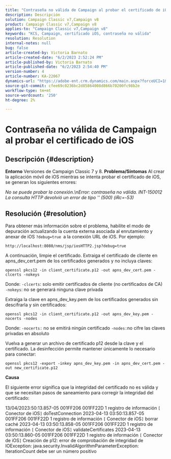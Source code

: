 ```yaml
---
title: "Contraseña no válida de Campaign al probar el certificado de iOS"
description: Descripción
solution: Campaign Classic v7,Campaign v8
product: Campaign Classic v7,Campaign v8
applies-to: "Campaign Classic v7,Campaign v8"
keywords: "KCS, Campaign, certificado iOS, contraseña no válida"
resolution: Resolution
internal-notes: null
bug: false
article-created-by: Victoria Barnato
article-created-date: "6/2/2023 2:52:24 PM"
article-published-by: Victoria Barnato
article-published-date: "6/2/2023 2:54:40 PM"
version-number: 4
article-number: KA-22067
dynamics-url: "https://adobe-ent.crm.dynamics.com/main.aspx?forceUCI=1&pagetype=entityrecord&etn=knowledgearticle&id=3b77720f-5501-ee11-8f6e-6045bd006149"
source-git-commit: cfee69c0236bc2d85864008d866b70200fc98b2e
workflow-type: tm+mt
source-wordcount: '250'
ht-degree: 2%

---
```


# Contraseña no válida de Campaign al probar el certificado de iOS

## Descripción {#description}

<b>Entorno</b>
Versiones de Campaign Classic 7 y 8.
<b>Problema/Síntomas</b>
Al crear la aplicación móvil de iOS mientras se intenta probar el certificado de iOS, se generan los siguientes errores:

*No se puede probar la conexión.\nError: contraseña no válida. INT-150012 La consulta HTTP devolvió un error de tipo &#39;&#39; (500) (iRc=-53)*


## Resolución {#resolution}


Para obtener más información sobre el problema, habilite el modo de depuración actualizando la cuenta externa asociada al enrutamiento y anexar de iOS `?debug=true `a la conexión URL de iOS. Por ejemplo:

`http://localhost:8080/nms/jsp/iosHTTP2.jsp?debug=true`

A continuación, limpie el certificado. Extraiga el certificado de cliente en apns_dev_cert.pem de los certificados generados y no incluya claves:

`openssl pkcs12 -in client_certificate.p12 -out apns_dev_cert.pem -clcerts -nokeys`

Donde:
`-clcerts`: solo emitir certificados de cliente (no certificados de CA)
`-nokeys`: no se generará ninguna clave privada

Extraiga la clave en apns_dev_key.pem de los certificados generados sin descifrarla y sin certificados:

`openssl pkcs12 -in client_certificate.p12 -out apns_dev_key.pem -nocerts -nodes`

Donde:
`-nocerts:` no se emitirá ningún certificado
`-nodes:`no cifre las claves privadas en absoluto

Vuelva a generar un archivo de certificado p12 desde la clave y el certificado. La desinfección permite mantener únicamente lo necesario para conectar: 

`openssl pkcs12 -export -inkey apns_dev_key.pem -in apns_dev_cert.pem -out new_certificate.p12`

<b>Causa</b>

El siguiente error significa que la integridad del certificado no es válida y que se necesitan pasos de saneamiento para corregir la integridad del certificado:

13/04/2023:50:13.857-05 001FF206 001FF22D 1 registro de información `[` Conector de iOS`]`  doTestConnection 2023-04-13 03:50:13.857-05 001FF206 001FF22D 1 registro de información `[` Conector de iOS`]`  borrar caché 2023-04-13 03:50:13.858-05 001FF206 001FF22D 1 registro de información `[` Conector de iOS`]`  validateCertificates 2023-04-13 03:50:13.860-05 001FF206 001FF22D 1 registro de información `[` Conector de iOS`]`  Creación de p12: error de comprobación de integridad de IOException: java.security.InvalidAlgorithmParameterException: IterationCount debe ser un número positivo
